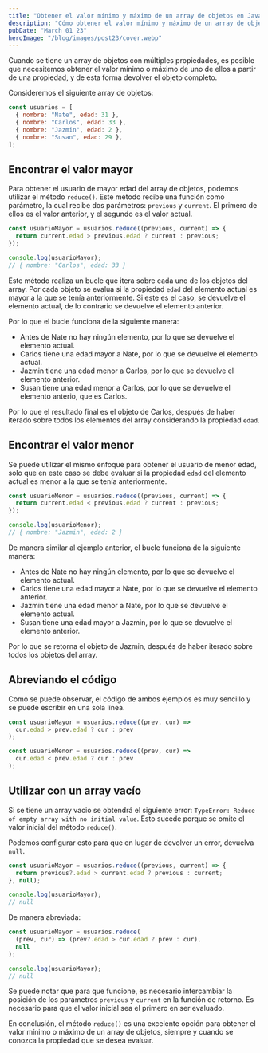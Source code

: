 ```yaml
---
title: "Obtener el valor mínimo y máximo de un array de objetos en JavaScript"
description: "Cómo obtener el valor mínimo y máximo de un array de objetos en JavaScript"
pubDate: "March 01 23"
heroImage: "/blog/images/post23/cover.webp"
---
```


Cuando se tiene un array de objetos con múltiples propiedades, es posible que necesitemos obtener el valor mínimo o máximo de uno de ellos a partir de una propiedad, y de esta forma devolver el objeto completo.

Consideremos el siguiente array de objetos:

```js
const usuarios = [
  { nombre: "Nate", edad: 31 },
  { nombre: "Carlos", edad: 33 },
  { nombre: "Jazmin", edad: 2 },
  { nombre: "Susan", edad: 29 },
];
```

## Encontrar el valor mayor

Para obtener el usuario de mayor edad del array de objetos, podemos utilizar el método `reduce()`. Este método recibe una función como parámetro, la cual recibe dos parámetros: `previous` y `current`. El primero de ellos es el valor anterior, y el segundo es el valor actual.

```js
const usuarioMayor = usuarios.reduce((previous, current) => {
  return current.edad > previous.edad ? current : previous;
});

console.log(usuarioMayor);
// { nombre: "Carlos", edad: 33 }
```

Este método realiza un bucle que itera sobre cada uno de los objetos del array. Por cada objeto se evalua si la propiedad `edad` del elemento actual es mayor a la que se tenía anteriormente. Si este es el caso, se devuelve el elemento actual, de lo contrario se devuelve el elemento anterior.

Por lo que el bucle funciona de la siguiente manera:

- Antes de Nate no hay ningún elemento, por lo que se devuelve el elemento actual.
- Carlos tiene una edad mayor a Nate, por lo que se devuelve el elemento actual.
- Jazmin tiene una edad menor a Carlos, por lo que se devuelve el elemento anterior.
- Susan tiene una edad menor a Carlos, por lo que se devuelve el elemento anterio, que es Carlos.

Por lo que el resultado final es el objeto de Carlos, después de haber iterado sobre todos los elementos del array considerando la propiedad `edad`.

## Encontrar el valor menor

Se puede utilizar el mismo enfoque para obtener el usuario de menor edad, solo que en este caso se debe evaluar si la propiedad `edad` del elemento actual es menor a la que se tenía anteriormente.

```js
const usuarioMenor = usuarios.reduce((previous, current) => {
  return current.edad < previous.edad ? current : previous;
});

console.log(usuarioMenor);
// { nombre: "Jazmin", edad: 2 }
```

De manera similar al ejemplo anterior, el bucle funciona de la siguiente manera:

- Antes de Nate no hay ningún elemento, por lo que se devuelve el elemento actual.
- Carlos tiene una edad mayor a Nate, por lo que se devuelve el elemento anterior.
- Jazmin tiene una edad menor a Nate, por lo que se devuelve el elemento actual.
- Susan tiene una edad mayor a Jazmin, por lo que se devuelve el elemento anterior.

Por lo que se retorna el objeto de Jazmin, después de haber iterado sobre todos los objetos del array.

## Abreviando el código

Como se puede observar, el código de ambos ejemplos es muy sencillo y se puede escribir en una sola línea.

```js
const usuarioMayor = usuarios.reduce((prev, cur) =>
  cur.edad > prev.edad ? cur : prev
);

const usuarioMenor = usuarios.reduce((prev, cur) =>
  cur.edad < prev.edad ? cur : prev
);
```

## Utilizar con un array vacío

Si se tiene un array vacio se obtendrá el siguiente error: `TypeError: Reduce of empty array with no initial value`. Esto sucede porque se omite el valor inicial del método `reduce()`.

Podemos configurar esto para que en lugar de devolver un error, devuelva `null`.

```js
const usuarioMayor = usuarios.reduce((previous, current) => {
  return previous?.edad > current.edad ? previous : current;
}, null);

console.log(usuarioMayor);
// null
```

De manera abreviada:

```js
const usuarioMayor = usuarios.reduce(
  (prev, cur) => (prev?.edad > cur.edad ? prev : cur),
  null
);

console.log(usuarioMayor);
// null
```

Se puede notar que para que funcione, es necesario intercambiar la posición de los parámetros `previous` y `current` en la función de retorno. Es necesario para que el valor inicial sea el primero en ser evaluado.

En conclusión, el método `reduce()` es una excelente opción para obtener el valor mínimo o máximo de un array de objetos, siempre y cuando se conozca la propiedad que se desea evaluar.

